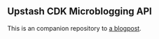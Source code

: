 ## Upstash CDK Microblogging API

This is an companion repository to [a blogpost](https://dev.to/fllstck/microblogging-with-serverless-redis-2nl3).
